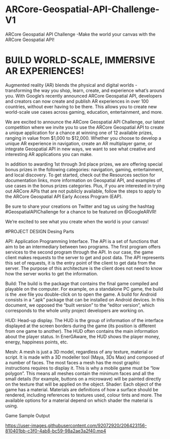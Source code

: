 # ARCore-Geospatial-API-Challenge-V1
 ARCore Geospatial API Challenge -Make the world your canvas with the ARCore Geospatial API!
 
# BUILD WORLD-SCALE, IMMERSIVE AR EXPERIENCES! 
Augmented reality (AR) blends the physical and digital worlds - transforming the way you shop, learn, create, and experience what’s around you. With Google’s recently announced ARCore Geospatial API, developers and creators can now create and publish AR experiences in over 100 countries, without ever having to be there. This allows you to create new world-scale use cases across gaming, education, entertainment, and more.

We are excited to announce the ARCore Geospatial API Challenge, our latest competition where we invite you to use the ARCore Geospatial API to create a unique application for a chance at winning one of 12 available prizes, ranging in value from $1,000 to $12,000. Whether you choose to develop a unique AR experience in navigation, create an AR multiplayer game, or integrate Geospatial API in new ways, we want to see what creative and interesting AR applications you can make.

In addition to awarding 1st through 3rd place prizes, we are offering special bonus prizes in the following categories: navigation, gaming, entertainment, and local discovery. To get started, check out the Resources section for documentation links, more information on Geospatial API, and examples of use cases in the bonus prizes categories. Plus, if you are interested in trying out ARCore APIs that are not publicly available, follow the steps to apply to the ARCore Geospatial API Early Access Program (EAP). 

Be sure to share your creations on Twitter and tag us using the hashtag #GeospatialAPIChallenge for a chance to be featured on @GoogleARVR! 

We’re excited to see what you create when the world is your canvas! 

#PROJECT DESIGN 
 Desing Parts
 
API: Application Programming Interface. The API is a set of functions that aim to be
an intermediary between two programs. The first program offers services to the
second program through the API. In our case, the game client makes requests to
the server to get and post data. The API represents this set of requests, it is the
entry point of the client to get data from the server. The purpose of this
architecture is the client does not need to know how the server works to get the
information.


Build: The build is the package that contains the final game compiled and playable
on the computer. For example, on a standalone PC game, the build is the .exe
file you double-click on to open the game. A build for Android consists in a
“.apk” package that can be installed on Android devices. In this document, we
opposed the “built version” to the “editor version”, which corresponds to the
whole unity project developers are working on.

HUD: Head-up display. The HUD is the group of information of the interface displayed
at the screen borders during the game (its position is different from one game to
another). The HUD often contains the main information about the player status.
In EnerGAware, the HUD shows the player money, energy, happiness points, etc.


Mesh: A mesh is just a 3D model, regardless of any texture, material or script. It is made
with a 3D modeller tool (Maya, 3Ds Max) and composed of a number of faces.
The most faces a mesh has the most graphic instructions requires to display it. This
is why a mobile game must be “low polygon”. This means all meshes contain the
minimum faces and all the small details (for example, buttons on a microwave)
will be painted directly on the texture that will be applied on the object.
Shader: Each object of the game has a material. Materials are definitions of how a
surface should be rendered, including references to textures used, colour tints
and more. The available options for a material depend on which shader the
material is using. 


Game Sample Output

https://user-images.githubusercontent.com/92072920/206423156-810401bb-c3f0-4ab8-bc59-98a2ae3a2f40.mp4
